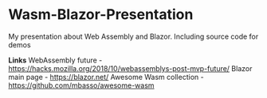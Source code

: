 # Wasm-Blazor-Presentation
My presentation about Web Assembly and Blazor. Including source code for demos

__Links__
WebAssembly future - https://hacks.mozilla.org/2018/10/webassemblys-post-mvp-future/
Blazor main page - https://blazor.net/ 
Awesome Wasm collection - https://github.com/mbasso/awesome-wasm
